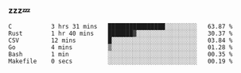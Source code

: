 ### zzz💤

<!--
**ArberSephirotheca/ArberSephirotheca** is a ✨ _special_ ✨ repository because its `README.md` (this file) appears on your GitHub profile.

Here are some ideas to get you started:

- 🌱 I’m currently learning Rust, Distributed System, and Database.
- 😄 Pronouns: He/Him
-->

<!--START_SECTION:waka-->

```text
C           3 hrs 31 mins   ████████████████░░░░░░░░░   63.87 %
Rust        1 hr 40 mins    ███████▓░░░░░░░░░░░░░░░░░   30.37 %
CSV         12 mins         █░░░░░░░░░░░░░░░░░░░░░░░░   03.84 %
Go          4 mins          ▒░░░░░░░░░░░░░░░░░░░░░░░░   01.28 %
Bash        1 min           ░░░░░░░░░░░░░░░░░░░░░░░░░   00.35 %
Makefile    0 secs          ░░░░░░░░░░░░░░░░░░░░░░░░░   00.19 %
```

<!--END_SECTION:waka-->

